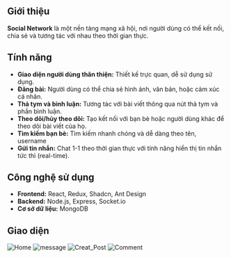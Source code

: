 ## Giới thiệu

**Social Network** là một nền tảng mạng xã hội, nơi người dùng có thể kết nối, chia sẻ và tương tác với nhau theo thời gian thực.

## Tính năng

- **Giao diện người dùng thân thiện:** Thiết kế trực quan, dễ sử dụng sử dụng.
- **Đăng bài:** Người dùng có thể chia sẻ hình ảnh, văn bản, hoặc cảm xúc cá nhân.
- **Thả tym và bình luận:** Tương tác với bài viết thông qua nút thả tym và phần bình luận.
- **Theo dõi/hủy theo dõi:** Tạo kết nối với bạn bè hoặc người dùng khác để theo dõi bài viết của họ.
- **Tìm kiếm bạn bè:** Tìm kiếm nhanh chóng và dễ dàng theo tên, username
- **Gửi tin nhắn:** Chat 1-1 theo thời gian thực với tính năng hiển thị tin nhắn tức thì (real-time).

## Công nghệ sử dụng

- **Frontend:** React, Redux, Shadcn, Ant Design
- **Backend:** Node.js, Express, Socket.io
- **Cơ sở dữ liệu:** MongoDB

## Giao diện

![Home](https://github.com/user-attachments/assets/5ae909c0-59e8-4c14-babf-38049bdad934)
![message](https://github.com/user-attachments/assets/a3af7b30-ecbe-4374-805e-9dcb4e302760)
![Creat_Post](https://github.com/user-attachments/assets/49f8b419-d4da-4c84-a38e-99d7a057fa95)
![Comment](https://github.com/user-attachments/assets/c545b085-4eb2-4182-bfd6-6ce0fa21d4f9)

